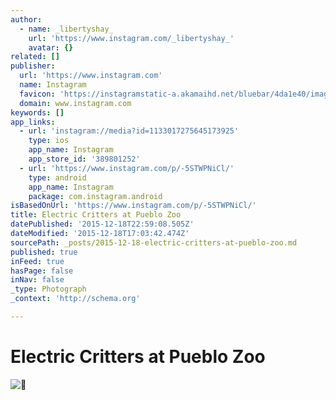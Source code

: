 ```yaml
---
author:
  - name: _libertyshay_
    url: 'https://www.instagram.com/_libertyshay_'
    avatar: {}
related: []
publisher:
  url: 'https://www.instagram.com'
  name: Instagram
  favicon: 'https://instagramstatic-a.akamaihd.net/bluebar/4da1e40/images/ico/favicon.ico'
  domain: www.instagram.com
keywords: []
app_links:
  - url: 'instagram://media?id=1133017275645173925'
    type: ios
    app_name: Instagram
    app_store_id: '389801252'
  - url: 'https://www.instagram.com/p/-5STWPNiCl/'
    type: android
    app_name: Instagram
    package: com.instagram.android
isBasedOnUrl: 'https://www.instagram.com/p/-5STWPNiCl/'
title: Electric Critters at Pueblo Zoo
datePublished: '2015-12-18T22:59:08.505Z'
dateModified: '2015-12-18T17:03:42.474Z'
sourcePath: _posts/2015-12-18-electric-critters-at-pueblo-zoo.md
published: true
inFeed: true
hasPage: false
inNav: false
_type: Photograph
_context: 'http://schema.org'

---
```

# Electric Critters at Pueblo Zoo
![](https://scontent.cdninstagram.com/hphotos-xpf1/t51.2885-15/sh0.08/e35/p640x640/12317640_1674774086140173_1781091511_n.jpg)